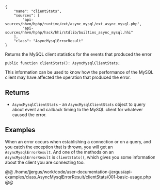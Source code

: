 ``` yamlmeta
{
    "name": "clientStats",
    "sources": [
        "api-sources/hhvm/hphp/runtime/ext/async_mysql/ext_async_mysql.php",
        "api-sources/hhvm/hphp/hack/hhi/stdlib/builtins_async_mysql.hhi"
    ],
    "class": "AsyncMysqlErrorResult"
}
```




Returns the MySQL client statistics for the events that produced the error




``` Hack
public function clientStats(): AsyncMysqlClientStats;
```




This information can be used to know how the performance of the
MySQL client may have affected the operation that produced the error.




## Returns




+ ` AsyncMysqlClientStats ` - an `` AsyncMysqlClientStats `` object to query about event and
  callback timing to the MySQL client for whatever caused the
  error.




## Examples




When an error occurs when establishing a connection or on a query, and you catch the exception that is thrown, you will get an ` AsyncMysqlErrorResult `. And one of the methods on an `` AsyncMysqlErrorResult `` is ``` clientStats() ```, which gives you some information about the client you are connecting too.







@@ /home/jjergus/work/code/user-documentation-jjergus/api-examples/class.AsyncMysqlErrorResult/clientStats/001-basic-usage.php @@
<!-- HHAPIDOC -->
